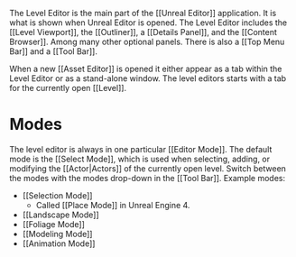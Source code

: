 The Level Editor is the main part of the [[Unreal Editor]] application.
It is what is shown when Unreal Editor is opened.
The Level Editor includes the [[Level Viewport]], the [[Outliner]], a [[Details Panel]], and the [[Content Browser]].
Among many other optional panels.
There is also a [[Top Menu Bar]] and a [[Tool Bar]].

When a new [[Asset Editor]] is opened it either appear as a tab within the Level Editor or as a stand-alone window.
The level editors starts with a tab for the currently open [[Level]].

# Modes

The level editor is always in one particular [[Editor Mode]].
The default mode is the [[Select Mode]], which is used when selecting, adding, or modifying the [[Actor|Actors]] of the currently open level.
Switch between the modes with the modes drop-down in the [[Tool Bar]].
Example modes:
- [[Selection Mode]]
	- Called [[Place Mode]] in Unreal Engine 4.
- [[Landscape Mode]]
- [[Foliage Mode]]
- [[Modeling Mode]]
- [[Animation Mode]]

